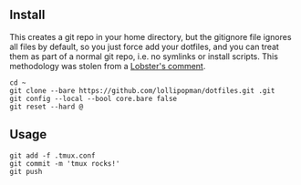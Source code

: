 ## Install

This creates a git repo in your home directory, but the gitignore file ignores
all files by default, so you just force add your dotfiles, and you can treat
them as part of a normal git repo, i.e. no symlinks or install scripts.  This
methodology was stolen from a [Lobster's
comment](https://lobste.rs/s/ocmbaq/how_store_your_dotfiles_using_git#c_zo9hhc).

```
cd ~
git clone --bare https://github.com/lollipopman/dotfiles.git .git
git config --local --bool core.bare false
git reset --hard @
```

## Usage

```
git add -f .tmux.conf
git commit -m 'tmux rocks!'
git push
```
